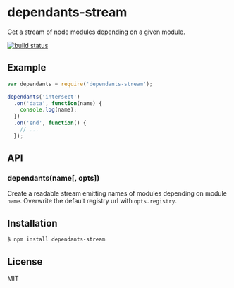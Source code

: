 
# dependants-stream

Get a stream of node modules depending on a given module.

[![build status](https://secure.travis-ci.org/juliangruber/dependants-stream.png)](http://travis-ci.org/juliangruber/dependants-stream)

## Example

```js
var dependants = require('dependants-stream');

dependants('intersect')
  .on('data', function(name) {
    console.log(name);  
  })
  .on('end', function() {
    // ...
  });
```

## API

### dependants(name[, opts])

Create a readable stream emitting names of modules depending on module `name`. Overwrite the default registry url with `opts.registry`.

## Installation

```bash
$ npm install dependants-stream
```

## License

  MIT